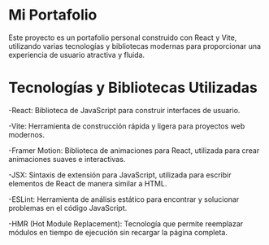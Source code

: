 # Mi Portafolio
Este proyecto es un portafolio personal construido con React y Vite, utilizando varias tecnologías y bibliotecas modernas para proporcionar una experiencia de usuario atractiva y fluida.

# Tecnologías y Bibliotecas Utilizadas
-React: Biblioteca de JavaScript para construir interfaces de usuario.

-Vite: Herramienta de construcción rápida y ligera para proyectos web modernos.

-Framer Motion: Biblioteca de animaciones para React, utilizada para crear animaciones suaves e interactivas.

-JSX: Sintaxis de extensión para JavaScript, utilizada para escribir elementos de React de manera similar a HTML.

-ESLint: Herramienta de análisis estático para encontrar y solucionar problemas en el código JavaScript.

-HMR (Hot Module Replacement): Tecnología que permite reemplazar módulos en tiempo de ejecución sin recargar la página completa.
